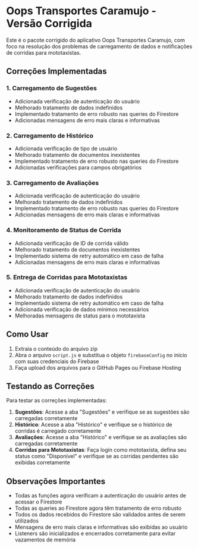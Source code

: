 # Oops Transportes Caramujo - Versão Corrigida

Este é o pacote corrigido do aplicativo Oops Transportes Caramujo, com foco na resolução dos problemas de carregamento de dados e notificações de corridas para mototaxistas.

## Correções Implementadas

### 1. Carregamento de Sugestões
- Adicionada verificação de autenticação do usuário
- Melhorado tratamento de dados indefinidos
- Implementado tratamento de erro robusto nas queries do Firestore
- Adicionadas mensagens de erro mais claras e informativas

### 2. Carregamento de Histórico
- Adicionada verificação de tipo de usuário
- Melhorado tratamento de documentos inexistentes
- Implementado tratamento de erro robusto nas queries do Firestore
- Adicionadas verificações para campos obrigatórios

### 3. Carregamento de Avaliações
- Adicionada verificação de autenticação do usuário
- Melhorado tratamento de dados indefinidos
- Implementado tratamento de erro robusto nas queries do Firestore
- Adicionadas mensagens de erro mais claras e informativas

### 4. Monitoramento de Status de Corrida
- Adicionada verificação de ID de corrida válido
- Melhorado tratamento de documentos inexistentes
- Implementado sistema de retry automático em caso de falha
- Adicionadas mensagens de erro mais claras e informativas

### 5. Entrega de Corridas para Mototaxistas
- Adicionada verificação de autenticação do usuário
- Melhorado tratamento de dados indefinidos
- Implementado sistema de retry automático em caso de falha
- Adicionada verificação de dados mínimos necessários
- Melhoradas mensagens de status para o mototaxista

## Como Usar

1. Extraia o conteúdo do arquivo zip
2. Abra o arquivo `script.js` e substitua o objeto `firebaseConfig` no início com suas credenciais do Firebase
3. Faça upload dos arquivos para o GitHub Pages ou Firebase Hosting

## Testando as Correções

Para testar as correções implementadas:

1. **Sugestões**: Acesse a aba "Sugestões" e verifique se as sugestões são carregadas corretamente
2. **Histórico**: Acesse a aba "Histórico" e verifique se o histórico de corridas é carregado corretamente
3. **Avaliações**: Acesse a aba "Histórico" e verifique se as avaliações são carregadas corretamente
4. **Corridas para Mototaxistas**: Faça login como mototaxista, defina seu status como "Disponível" e verifique se as corridas pendentes são exibidas corretamente

## Observações Importantes

- Todas as funções agora verificam a autenticação do usuário antes de acessar o Firestore
- Todas as queries ao Firestore agora têm tratamento de erro robusto
- Todos os dados recebidos do Firestore são validados antes de serem utilizados
- Mensagens de erro mais claras e informativas são exibidas ao usuário
- Listeners são inicializados e encerrados corretamente para evitar vazamentos de memória
